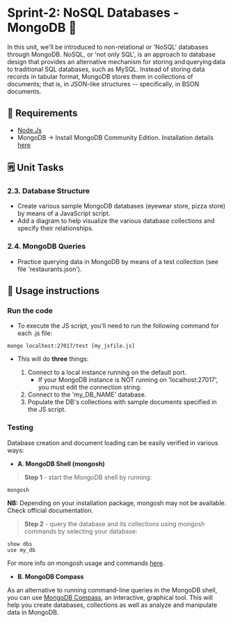 # Sprint-2: NoSQL Databases - MongoDB 📖

In this unit, we'll be introduced to non-relational or 'NoSQL' databases through MongoDB. NoSQL, or 'not only SQL', is an approach to database design that provides an alternative mechanism for storing and querying data to traditional SQL databases, such as MySQL. Instead of storing data records in tabular format, MongoDB stores them in collections of documents; that is, in JSON-like structures -- specifically, in BSON documents.

## 🔧 Requirements

- [Node.Js](https://nodejs.org/en/download/)
- MongoDB -> Install MongoDB Community Edition. Installation details [here](https://www.mongodb.com/docs/manual/administration/install-enterprise/)

## 🗒️ Unit Tasks 
### 2.3. Database Structure

- Create various sample MongoDB databases (eyewear store, pizza store) by means of a JavaScript script.
- Add a diagram to help visualize the various database collections and specify their relationships.

### 2.4. MongoDB Queries

- Practice querying data in MongoDB by means of a test collection (see file 'restaurants.json').

## 🚀 Usage instructions   

### Run the code

- To execute the JS script, you'll need to run the following command for each .js file:

````
mongo localhost:27017/test [my_jsfile.js]
````

- This will do **three** things:

    1. Connect to a local instance running on the default port. 
        * If your MongoDB instance is NOT running on 'localhost:27017', you must edit the connection string.
    2. Connect to the 'my_DB_NAME' database.
    3. Populate the DB's collections with sample documents specified in the JS script.

### Testing 

Database creation and document loading can be easily verified in various ways: 

+ **A. MongoDB Shell (mongosh)**

> **Step 1** - start the MongoDB shell by running:

````
mongosh
````
**NB:** Depending on your installation package, mongosh may not be available. Check official documentation.

> **Step 2** - query the database and its collections using mongosh commands by selecting your database:

````
show dbs
use my_db
````

For more info on mongosh usage and commands [here](https://www.mongodb.com/docs/mongodb-shell/run-commands/).

+ **B. MongoDB Compass**

As an alternative to running command-line queries in the MongoDB shell, you can use [MongoDB Compass](https://www.mongodb.com/products/compass), an interactive, graphical tool. This will help you create databases, collections as well as analyze and manipulate data in MongoDB.
















